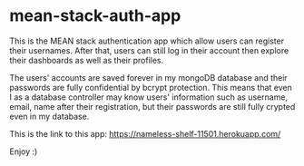 # mean-stack-auth-app

This is the MEAN stack authentication app which allow users can register their usernames. After that, users can still log in their account then explore their dashboards as well as their profiles. 

The users' accounts are saved forever in my mongoDB database and their passwords are fully confidential by bcrypt protection. This means that even I as a database controller may know users' information such as username, email, name after their registration, but their passwords are still fully crypted even in my database.

This is the link to this app:
https://nameless-shelf-11501.herokuapp.com/

Enjoy :)
